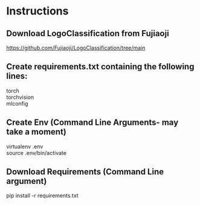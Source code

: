 # Instructions #

Download LogoClassification from Fujiaoji
---------------------------------------------
https://github.com/Fujiaoji/LogoClassification/tree/main  


Create requirements.txt containing the following lines:
-------------------------------------------------------  
torch  
torchvision  
mlconfig  

Create Env (Command Line Arguments- may take a moment)  
-------------------------------------  
virtualenv .env  
source .env/bin/activate  

Download Requirements (Command Line argument)  
------------------------  
pip install -r requirements.txt 

